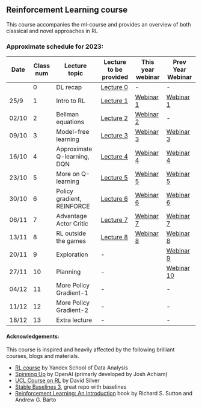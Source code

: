 ## Reinforcement Learning course

This course accompanies the ml-course and provides an overview of both classical and novel approaches in RL

### Approximate schedule for 2023:

| Date  | Class num | Lecture topic                      | Lecture to be provided                                      | This year webinar                                                                                                | Prev Year Webinar                         |
|-------|-----------|------------------------------------|------------------------------------------------------------|-----------------------------------------------------------------------------------------------------------------|-------------------------------------------|
|       | 0         | DL recap                           | [Lecture 0](https://youtu.be/wTkuO8iXL34?si=U6qyJyQcHbA7T_Fa) | -                                                                                                               | -                                         |
| 25/9  | 1         | Intro to RL                        | [Lecture 1](https://youtu.be/Y75G7PSQMNw)                       | [Webinar 1](https://www.youtube.com/watch?v=ToOGWpD7S38&list=PLJR10EXrBaAu9ddfw0HV8y6FGAV4mW-5D&index=2&pp=gAQBiAQB) | [Webinar 1](https://youtu.be/2zi8RcD2VHo) |
| 02/10 | 2         | Bellman equations                  | [Lecture 2](https://youtu.be/NF_9ZFE89rQ)                       | [Webinar 2](https://www.youtube.com/watch?v=55BK7VTx4Fs&list=PLJR10EXrBaAu9ddfw0HV8y6FGAV4mW-5D&index=3&pp=gAQBiAQB) | -                                         |
| 09/10 | 3         | Model-free learning                | [Lecture 3](https://youtu.be/aGsLzQla3nk)                       | [Webinar 3](https://www.youtube.com/watch?v=5dRlLpv2c5U&list=PLJR10EXrBaAu9ddfw0HV8y6FGAV4mW-5D&index=7&pp=gAQBiAQB) | [Webinar 3](https://youtu.be/Fc4QSDuB0HA) |
| 16/10 | 4         | Approximate Q-learning, DQN        | [Lecture 4](https://youtu.be/6t4Th0Tpakg)                       | [Webinar 4](https://www.youtube.com/watch?v=DUAa78KZlac&list=PLJR10EXrBaAu9ddfw0HV8y6FGAV4mW-5D&index=9&pp=gAQBiAQB) | [Webinar 4](https://youtu.be/BspH4AshPOg) |
| 23/10 | 5         | More on Q-learning                 | [Lecture 5](https://youtu.be/-)                                | [Webinar 5](https://www.youtube.com/watch?v=-i0TUVAEbsQ&list=PLJR10EXrBaAu9ddfw0HV8y6FGAV4mW-5D&index=10&pp=gAQBiAQB) | [Webinar 5](https://youtu.be/WCwIunzHMGs) |
| 30/10 | 6         | Policy gradient, REINFORCE         | [Lecture 6](https://youtu.be/s9XNphD2VBE)                       | [Webinar 6](https://youtu.be/-)                                                                                     | [Webinar 6](https://youtu.be/xOrzB2scoEk) |
| 06/11 | 7         | Advantage Actor Critic             | [Lecture 7](https://youtu.be/5uEtHSykDmE)                       | [Webinar 7](https://youtu.be/-)                                                                                     | [Webinar 7](https://youtu.be/8dJEvG-sQME) |
| 13/11 | 8         | RL outside the games               | [Lecture 8](https://youtu.be/pcxqOdqnYzQ)                       | [Webinar 8](https://youtu.be/-)                                                                                     | [Webinar 8](https://youtu.be/w0rZG8nONwY) |
| 20/11 | 9         | Exploration                        | -                               |                                                                                      | [Webinar 9](https://youtu.be/aEJjKxVi2sQ) |
| 27/11 | 10        | Planning                           | -                               |                                                                                     | [Webinar 10](https://youtu.be/xDPR6hriT3I) |
| 04/12 | 11        | More Policy Gradient-1             | -                               |                                                                                     | -                                         |
| 11/12 | 12        | More Policy Gradient-2             | -                               |                                                                                     | -                                         |
| 18/12 | 13        | Extra lecture                      | -                               |                                                                                     | -                                         |

#### Acknowledgements:
This course is inspired and heavily affected by the following brilliant courses, blogs and materials.
* [RL course](https://github.com/yandexdataschool/Practical_RL) by Yandex School of Data Analysis
* [Spinning Up](https://spinningup.openai.com) by OpenAI (primarly developed by Josh Achiam)
* [UCL Course on RL](https://www.davidsilver.uk/teaching/) by David Silver
* [Stable Baselines 3](https://github.com/DLR-RM/stable-baselines3), great repo with baselines
* [Reinforcement Learning: An Introduction](http://incompleteideas.net/book/the-book.html) book by Richard S. Sutton and Andrew G. Barto